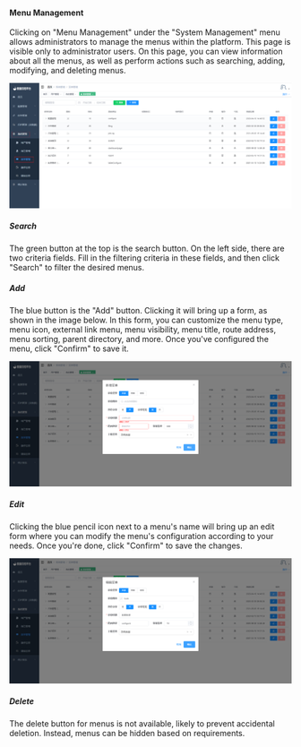 #### Menu Management

Clicking on "Menu Management" under the "System Management" menu allows administrators to manage the menus within the platform. This page is visible only to administrator users. On this page, you can view information about all the menus, as well as perform actions such as searching, adding, modifying, and deleting menus.

![image-20230620183823892](../../../images/whaleal-data-images/image-20230620183823892.png)

##### Search

The green button at the top is the search button. On the left side, there are two criteria fields. Fill in the filtering criteria in these fields, and then click "Search" to filter the desired menus.

##### Add

The blue button is the "Add" button. Clicking it will bring up a form, as shown in the image below. In this form, you can customize the menu type, menu icon, external link menu, menu visibility, menu title, route address, menu sorting, parent directory, and more. Once you've configured the menu, click "Confirm" to save it.

![image-20230620184102620](../../../images/whaleal-data-images/image-20230620184102620.png)

##### Edit

Clicking the blue pencil icon next to a menu's name will bring up an edit form where you can modify the menu's configuration according to your needs. Once you're done, click "Confirm" to save the changes.

![image-20230620184307490](../../../images/whaleal-data-images/image-20230620184307490.png)

##### Delete

The delete button for menus is not available, likely to prevent accidental deletion. Instead, menus can be hidden based on requirements.

